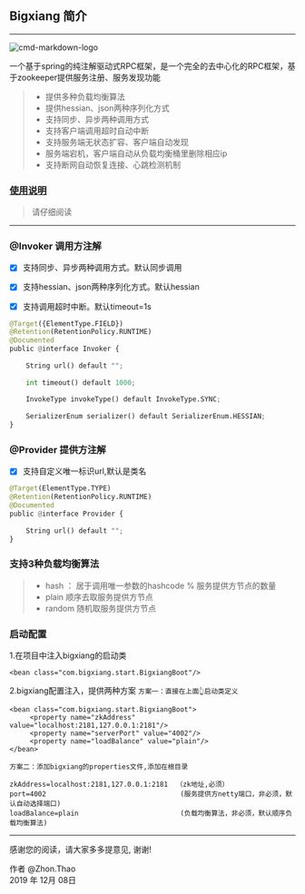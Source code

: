 ## Bigxiang 简介

------
![cmd-markdown-logo](http://pic.51yuansu.com/pic3/cover/02/32/50/59c0dcc78223a_610.jpg)

一个基于spring的纯注解驱动式RPC框架，是一个完全的去中心化的RPC框架，基于zookeeper提供服务注册、服务发现功能

> * 提供多种负载均衡算法
> * 提供hessian、json两种序列化方式
> * 支持同步、异步两种调用方式
> * 支持客户端调用超时自动中断
> * 支持服务端无状态扩容、客户端自动发现
> * 服务端宕机，客户端自动从负载均衡桶里删除相应ip
> * 支持断网自动恢复连接、心跳检测机制



### [使用说明](https://www.zybuluo.com/cmd/)

> 请仔细阅读

------

### @Invoker 调用方注解
- [x] 支持同步、异步两种调用方式。默认同步调用
- [x] 支持hessian、json两种序列化方式。默认hessian
- [x] 支持调用超时中断。默认timeout=1s

   
```python
@Target({ElementType.FIELD})
@Retention(RetentionPolicy.RUNTIME)
@Documented
public @interface Invoker {
        
    String url() default "";
        
    int timeout() default 1000;
        
    InvokeType invokeType() default InvokeType.SYNC;
        
    SerializerEnum serializer() default SerializerEnum.HESSIAN;
}
```




### @Provider 提供方注解 
- [x] 支持自定义唯一标识url,默认是类名
```python
@Target(ElementType.TYPE)
@Retention(RetentionPolicy.RUNTIME)
@Documented
public @interface Provider {
    
    String url() default "";
}
```


###  支持3种负载均衡算法

> * hash ： 居于调用唯一参数的hashcode % 服务提供方节点的数量 
> * plain   顺序去取服务提供方节点
> * random  随机取服务提供方节点


### 启动配置
1.在项目中注入bigxiang的启动类
```
<bean class="com.bigxiang.start.BigxiangBoot"/>

```

2.bigxiang配置注入，提供两种方案
`方案一：直接在上面👆启动类定义 `
```
<bean class="com.bigxiang.start.BigxiangBoot">
     <property name="zkAddress" value="localhost:2181,127.0.0.1:2181"/>
     <property name="serverPort" value="4002"/>
     <property name="loadBalance" value="plain"/>
</bean>
```
`方案二：添加bigxiang的properties文件,添加在根目录`
```
zkAddress=localhost:2181,127.0.0.1:2181  （zk地址,必须） 
port=4002                                 (服务提供方netty端口，非必须，默认自动选择端口)         
loadBalance=plain                         (负载均衡算法，非必须，默认顺序负载均衡算法)    
```

------

感谢您的阅读，请大家多多提意见, 谢谢! 

作者 @Zhon.Thao    
2019 年 12月 08日    

